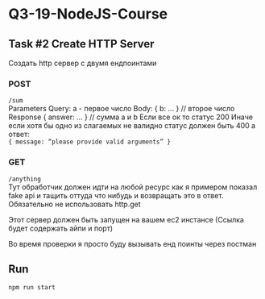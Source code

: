 # Q3-19-NodeJS-Course

## Task #2 Create HTTP Server

Создать http сервер с двумя ендпоинтами 
### POST 
`/sum`    
Parameters 
Query: a - первое число
Body: { b: ... }  // второе число
Response
{ answer: ... } // сумма a и b
Если все ок то статус 200
Иначе если хотя бы одно из слагаемых не валидно статус должен быть 400 а ответ:   
`{ message: “please provide valid arguments” }`

### GET
`/anything`   
 Тут обработчик должен идти на любой ресурс как я примером показал fake api и тащить оттуда что нибудь и возвращать это в ответ. Обязательно не использовать http.get    

Этот сервер должен быть запущен на вашем ec2 инстансе 
(Ссылка будет содержать айпи и порт)     

Во время проверки я просто буду вызывать енд поинты через постман     

## Run 

```
npm run start
```